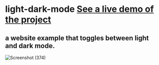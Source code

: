 # light-dark-mode  [See a live demo of the project ](https://ahmed-roshdy-1.github.io/light-dark-mode/)
## a website example that toggles between light and dark mode.
![Screenshot (374)](https://user-images.githubusercontent.com/65695097/129086098-60aaaaa3-0e27-4b93-8cce-c957a150f3c1.png)
